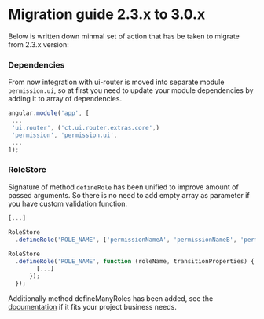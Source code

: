 Migration guide 2.3.x to 3.0.x
============================

Below is written down minmal set of action that has be taken to migrate from 2.3.x version:

### Dependencies

From now integration with ui-router is moved into separate module `permission.ui`, so at first you need to update your module dependencies by adding it to array of dependencies.
 
```javascript
angular.module('app', [
 ...
 'ui.router', ('ct.ui.router.extras.core',) 
 'permission', 'permission.ui', 
 ...
]);
```

### RoleStore

Signature of method `defineRole` has been unified to improve amount of passed arguments. So there is no need to add empty array as parameter if you have custom validation function. 


```javascript
[...]

RoleStore
  .defineRole('ROLE_NAME', ['permissionNameA', 'permissionNameB', 'permissionNameC', ...])
  
RoleStore
  .defineRole('ROLE_NAME', function (roleName, transitionProperties) {
        [...]
      });
  });
```

Additionally method defineManyRoles has been added, see the [documentation](https://github.com/Narzerus/angular-permission/blob/development/docs/2-manging-roles.md#multiple-roles) if it fits your project business needs.

